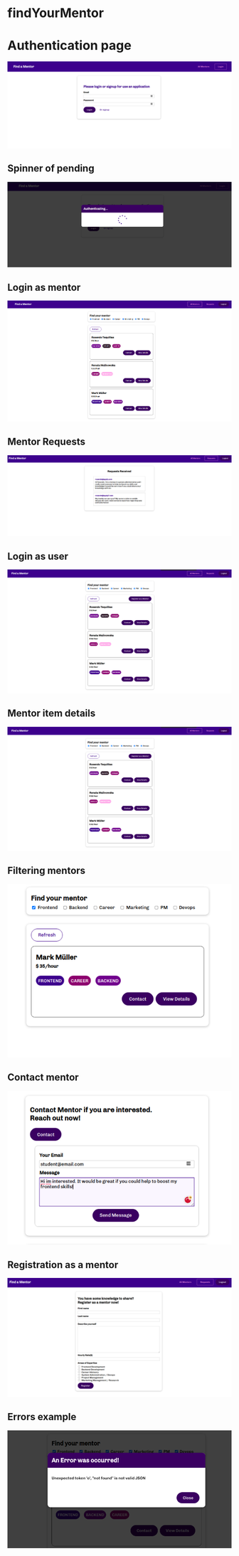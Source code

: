 # findYourMentor

# Authentication page
![](public/images/loginPage.png)

## Spinner of pending
![](public/images/Spinner.png)

## Login as mentor
![](public/images/loginedMentor.png)

## Mentor Requests
![](public/images/mentorsReqs.png)

## Login as user
![](public/images/loginAsUser.png)

## Mentor item details
![](public/images/loginAsUser.png)

## Filtering mentors
![](public/images/filter.png)

## Contact mentor
![](public/images/contactMentor.png)

## Registration as a mentor
![](public/images/mentorsRegistration.png)

## Errors example
![](public/images/error.png)
